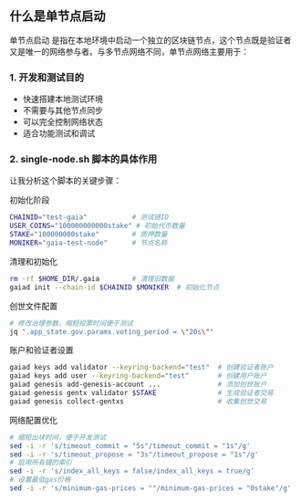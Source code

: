 ## 什么是单节点启动
单节点启动 是指在本地环境中启动一个独立的区块链节点，这个节点既是验证者又是唯一的网络参与者。与多节点网络不同，单节点网络主要用于：

### 1. 开发和测试目的
- 快速搭建本地测试环境
- 不需要与其他节点同步
- 可以完全控制网络状态
- 适合功能测试和调试

### 2. single-node.sh 脚本的具体作用
让我分析这个脚本的关键步骤：

初始化阶段
```bash
CHAINID="test-gaia"           # 测试链ID
USER_COINS="100000000000stake" # 初始代币数量
STAKE="100000000stake"        # 质押数量
MONIKER="gaia-test-node"      # 节点名称
```

清理和初始化
```bash
rm -rf $HOME_DIR/.gaia        # 清理旧数据
gaiad init --chain-id $CHAINID $MONIKER  # 初始化节点
```

创世文件配置

```bash
# 修改治理参数，缩短投票时间便于测试
jq ".app_state.gov.params.voting_period = \"20s\"" 
```

账户和验证者设置
```bash
gaiad keys add validator --keyring-backend="test"  # 创建验证者账户
gaiad keys add user --keyring-backend="test"       # 创建用户账户
gaiad genesis add-genesis-account ...              # 添加创世账户
gaiad genesis gentx validator $STAKE               # 生成验证者交易
gaiad genesis collect-gentxs                       # 收集创世交易
```

网络配置优化
```bash
# 缩短出块时间，便于开发测试
sed -i -r 's/timeout_commit = "5s"/timeout_commit = "1s"/g'
sed -i -r 's/timeout_propose = "3s"/timeout_propose = "1s"/g'
# 启用所有键的索引
sed -i -r 's/index_all_keys = false/index_all_keys = true/g'
# 设置最低gas价格
sed -i -r 's/minimum-gas-prices = ""/minimum-gas-prices = "0stake"/g'
```


